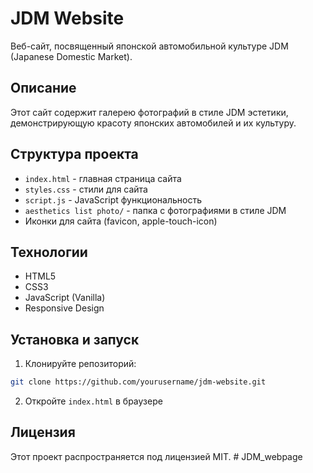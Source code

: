 # JDM Website

Веб-сайт, посвященный японской автомобильной культуре JDM (Japanese Domestic Market).

## Описание

Этот сайт содержит галерею фотографий в стиле JDM эстетики, демонстрирующую красоту японских автомобилей и их культуру.

## Структура проекта

- `index.html` - главная страница сайта
- `styles.css` - стили для сайта
- `script.js` - JavaScript функциональность
- `aesthetics list photo/` - папка с фотографиями в стиле JDM
- Иконки для сайта (favicon, apple-touch-icon)

## Технологии

- HTML5
- CSS3
- JavaScript (Vanilla)
- Responsive Design

## Установка и запуск

1. Клонируйте репозиторий:
```bash
git clone https://github.com/yourusername/jdm-website.git
```

2. Откройте `index.html` в браузере

## Лицензия

Этот проект распространяется под лицензией MIT.
#   J D M _ w e b p a g e  
 